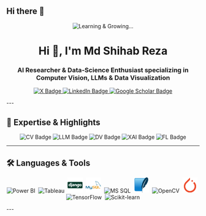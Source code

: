 ## Hi there 👋

<!-- GIF Header -->
<p align="center">
  <img src="https://media.giphy.com/media/3og0IPxMM0erATueVW/giphy.gif" alt="Learning & Growing..." width="200"/>
</p>

<h1 align="center">Hi 👋, I'm <strong>Md Shihab Reza</strong></h1>
<h3 align="center">AI Researcher & Data-Science Enthusiast specializing in Computer Vision, LLMs & Data Visualization</h3>

<p align="center">
  <a href="https://x.com/shihabReza3" target="_blank">
    <img src="https://img.shields.io/badge/X-@shihabReza3-1DA1F2?style=for-the-badge&logo=twitter" alt="X Badge"/>
  </a>
  <a href="https://www.linkedin.com/in/shihabrezaadit/" target="_blank">
    <img src="https://img.shields.io/badge/LinkedIn-Md%20Shihab%20Reza-0077B5?style=for-the-badge&logo=linkedin" alt="LinkedIn Badge"/>
  </a>
  <a href="https://scholar.google.com/citations?user=7OiPbxwAAAAJ&hl=en&authuser=3" target="_blank">
    <img src="https://img.shields.io/badge/Google%20Scholar-Md%20Shihab%20Reza-4285F4?style=for-the-badge&logo=google-scholar" alt="Google Scholar Badge"/>
  </a>
</p>
---


## 💼 Expertise & Highlights

<p align="center">
  <img src="https://img.shields.io/badge/Computer_Vision-✔️-brightgreen?style=flat-square" alt="CV Badge"/>
  <img src="https://img.shields.io/badge/LLMs-✔️-brightgreen?style=flat-square" alt="LLM Badge"/>
  <img src="https://img.shields.io/badge/Data_Visualization-✔️-brightgreen?style=flat-square" alt="DV Badge"/>
  <img src="https://img.shields.io/badge/XAI-✔️-brightgreen?style=flat-square" alt="XAI Badge"/>
  <img src="https://img.shields.io/badge/Federated_Learning-✔️-brightgreen?style=flat-square" alt="FL Badge"/>
</p>

---
## 🛠️ Languages & Tools

<p align="center">
  <img src="https://www.vectorlogo.zone/logos/microsoft_powerbi/microsoft_powerbi-icon.svg" alt="Power BI" width="40"/>&nbsp;
  <img src="https://raw.githubusercontent.com/devicons/devicon/master/icons/tableau/tableau-original.svg" alt="Tableau" width="40"/>&nbsp;
  <img src="https://raw.githubusercontent.com/devicons/devicon/master/icons/django/django-original.svg" alt="Django" width="40"/>&nbsp;
  <img src="https://raw.githubusercontent.com/devicons/devicon/master/icons/mysql/mysql-original-wordmark.svg" alt="MySQL" width="40"/>&nbsp;
  <img src="https://www.vectorlogo.zone/logos/microsoft_sql_server/microsoft_sql_server-icon.svg" alt="MS SQL" width="40"/>&nbsp;
  <img src="https://raw.githubusercontent.com/devicons/devicon/master/icons/sqlite/sqlite-original.svg" alt="SQLite" width="40"/>&nbsp;
  <img src="https://www.vectorlogo.zone/logos/opencv/opencv-icon.svg" alt="OpenCV" width="40"/>&nbsp;
  <img src="https://raw.githubusercontent.com/devicons/devicon/master/icons/pytorch/pytorch-original.svg" alt="PyTorch" width="40"/>&nbsp;
  <img src="https://www.vectorlogo.zone/logos/tensorflow/tensorflow-icon.svg" alt="TensorFlow" width="40"/>&nbsp;
  <img src="https://raw.githubusercontent.com/devicons/devicon/master/icons/scikit-learn/scikit-learn-original.svg" alt="Scikit-learn" width="40"/>
</p>
---




